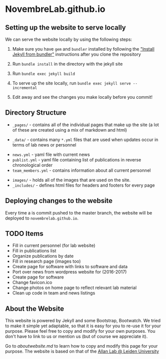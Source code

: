 # NovembreLab.github.io

## Setting up the website to serve locally

We can serve the website locally by using the following steps:

1. Make sure you have `gem` and `bundler` installed by following the ["Install Jekyll from bundler"](https://help.github.com/articles/setting-up-your-github-pages-site-locally-with-jekyll/) instructions after you clone the repository

2. Run `bundle install` in the directory with the jekyll site

3. Run `bundle exec jekyll build`

4. To serve up the site locally, run `bundle exec jekyll serve --incremental`

5. Edit away and see the changes you make locally before you commit!

## Directory Structure

 * `_pages/` - contains all of the individual pages that make up the site (a lot of these are created using a mix of markdown and html)

 * `_data/` - contains many `*.yml` files that are used when updates occur in terms of lab news or personnel
  - `news.yml` - yaml file with current news
  - `publist.yml` - yaml file containing list of publications in reverse chronological order
  - `team_members.yml`  - contains information about all current personnel

 * `images/` - holds all of the images that are used on the site.
 * `_includes/` - defines html files for headers and footers for every page

## Deploying changes to the website

Every time a is commit pushed to the master branch, the website will be deployed to `novembrelab.github.io`.

## TODO Items

  * Fill in current personnel (for lab website)
  * Fill in publications list
  * Organize publications by date
  * Fill in research page (images too)
  * Create page for software with links to software and data
  * Port over news from wordpress website for (2016-2017)
  * Create page for software
  * Change favicon.ico
  * Change photos on home page to reflect relevant lab material
  * Clean up code in team and news listings

## About the Website

This website is powered by Jekyll and some Bootstrap, Bootwatch. We tried to make it simple yet adaptable, so that it is easy for you to re-use it for your purpose. Please feel free to copy and modify for your own purposes.  You don't have to link to us or mention us (but of course we appreciate it).

Go to *aboutwebsite.md*  to learn how to copy and modify this page for your purpose. The website is based on that of the [Allan Lab @ Leiden University](http://www.allanlab.org/)
